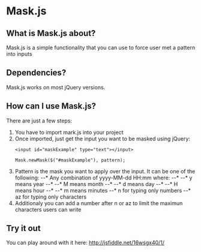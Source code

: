 Mask.js
======

What is Mask.js about?
----------------------

Mask.js is a simple functionality that you can use to force user met a pattern into inputs


Dependencies?
-------------

Mask.js works on most jQuery versions.


How can I use Mask.js?
----------------------

There are just a few steps:

1. You have to import mark.js into your project 
2. Once imported, just get the input you want to be masked using jQuery:
    ```
    <input id="maskExample" type="text"></input>
    ```
    ```
    Mask.newMask($("#maskExample"), pattern);
    ```
3. Pattern is the mask you want to apply over the input. It can be one of the following:
--* Any combination of yyyy-MM-dd HH:mm where:
--* --* y means year
--* --* M means month
--* --* d means day
--* --* H means hour
--* --* m means minutes
--* n for typing only numbers
--* az for typing only characters
4. Additionaly you can add a number after n or az to limit the maximun characters users can write


Try it out
----------

You can play around with it here: http://jsfiddle.net/16wsgx40/1/
